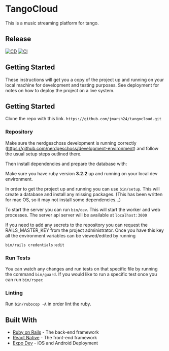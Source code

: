 # TangoCloud

This is a music streaming platform for tango.

## Release
[![CD](https://github.com/jmarsh24/tangocloud/actions/workflows/deploy.yml/badge.svg?branch=main)](https://github.com/jmarsh24/tangocloud/actions/workflows/deploy.yml)
[![CI](https://github.com/jmarsh24/tangocloud/actions/workflows/ci.yml/badge.svg)](https://github.com/jmarsh24/tangocloud/actions/workflows/ci.yml)

## Getting Started

These instructions will get you a copy of the project up and running on your local machine for development and testing purposes. See deployment for notes on how to deploy the project on a live system.

## Getting Started

Clone the repo with this link. `https://github.com/jmarsh24/tangocloud.git`

### Repository

Make sure the nerdgeschoss development is running correctly (https://github.com/nerdgeschoss/development-environment) and follow the usual setup steps outlined there.

Then install dependencies and prepare the database with:

Make sure you have ruby version **3.2.2** up and running on your local dev environment.

In order to get the project up and running you can use `bin/setup`. This will create a database and install any missing packages. (This has been written for mac OS, so it may not install some dependencies...)

To start the server you can run `bin/dev`. This will start the worker and web processes. The server api server will be available at `localhost:3000`

If you need to add any secrets to the repository you can request the RAILS_MASTER_KEY from the project administrator. Once you have this key all the environment variables can be viewed/edited by running

`bin/rails credentials:edit`

### Run Tests
You can watch any changes and run tests on that specific file by running the command `bin/guard`. 
If you would like to run a specific test once you can run `bin/rspec`

### Linting
Run `bin/rubocop -A` in order lint the ruby.

## Built With

- [Ruby on Rails](https://rubyonrails.org/) - The back-end framework
- [React Native](https://reactnative.dev/) - The front-end framework
- [Expo Dev](https://expo.dev/) - iOS and Android Deployment




